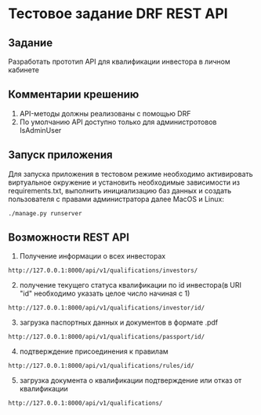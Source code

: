 # Тестовое задание DRF REST API

## Задание
Разработать прототип API для квалификации инвестора в личном кабинете

## Комментарии крешению
1. API-методы должны реализованы с помощью DRF
2. По умолчанию API доступно только для администротовов IsAdminUser

## Запуск приложения
Для запуска приложения в тестовом режиме необходимо активировать виртуальное окружение
и установить необходимые зависимости из requirements.txt, выполнить инициализацию баз
данных и создать пользователя с правами администратора
далее MacOS и Linux:
```
./manage.py runserver
```

## Возможности REST API

1. Получение информации о всех инвесторах
```
http://127.0.0.1:8000/api/v1/qualifications/investors/
```
2. получение текущего статуса квалификации по id инвестора(в URI "id" необходимо указать целое число
начиная с 1)
```
http://127.0.0.1:8000/api/v1/qualifications/investor/id/
```
3. загрузка паспортных данных и документов в формате .pdf
```
http://127.0.0.1:8000/api/v1/qualifications/passport/id/
```
4. подтверждение присоединения к правилам
```
http://127.0.0.1:8000/api/v1/qualifications/rules/id/
```
5. загрузка документа о квалификации подтверждение или отказ от квалификации
```
http://127.0.0.1:8000/api/v1/qualifications/
```
